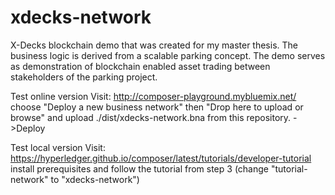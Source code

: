 # xdecks-network

X-Decks blockchain demo that was created for my master thesis. The business logic is derived from a scalable parking concept. The demo serves as demonstration of blockchain enabled asset trading between stakeholders of the parking project. 

Test online version
Visit: http://composer-playground.mybluemix.net/ choose "Deploy a new business network" then "Drop here to upload or browse" and upload ./dist/xdecks-network.bna from this repository. ->Deploy


Test local version
Visit: https://hyperledger.github.io/composer/latest/tutorials/developer-tutorial install prerequisites and follow the tutorial from step 3 (change "tutorial-network" to "xdecks-network")



